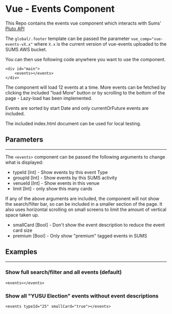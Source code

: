 # Vue - Events Component

This Repo contains the events vue component which interacts with Sums' [Pluto API](https://github.com/University-of-Lincoln-SU/External-Developer-Docs/tree/master/PlutoAPI)

The ```global/.footer``` template can be passed the parameter ```vue_comp="vue-events-vX.x"``` where ```X.x``` is the current version of vue-events uploaded to the SUMS AWS bucket.  

You can then use following code anywhere you want to use the component.

```
<div id="main">
    <events></events>
</div>
```

The component will load 12 events at a time. More events can be fetched by clicking the included "load More" button or by scrolling to the bottom of the page - Lazy-load has been implemented.

Events are sorted by start Date and only currentOrFuture events are included.

The included index.html document can be used for local testing.

## Parameters
---
The ```<events>``` component can be passed the following arguments to change what is displayed:

- typeId [Int] - Show events by this event Type
- groupId [Int] - Show events by this SUMS activity
- venueId [Int] - Show events in this venue
- limit [Int] - only show this many cards

If any of the above arguments are included, the component will not show the search/filter bar, so can be included in a smaller section of the page. It also uses horizontal scrolling on small screens to limit the amount of vertical space taken up.

- smallCard [Bool] - Don't show the event description to reduce the event card size
- premium [Bool] - Only show "premium" tagged events in SUMS

## Examples
---

### Show full search/filter and all events (default)
``` <events></events> ```

[](docs\fullEventView.png)


### Show all "YUSU Election" events without event descriptions
``` <events typeId="25" smallCard="true"></events> ```

[](docs\electionEvents.png)


